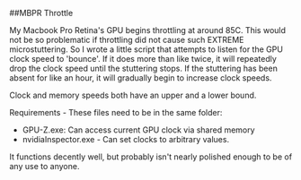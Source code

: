 ##MBPR Throttle

My Macbook Pro Retina's GPU begins throttling at around 85C. This would not be so problematic if
throttling did not cause such EXTREME microstuttering. So I wrote a little script that attempts to
listen for the GPU clock speed to 'bounce'. If it does more than like twice, it will repeatedly drop
the clock speed until the stuttering stops. If the stuttering has been absent for like an hour,
it will gradually begin to increase clock speeds.

Clock and memory speeds both have an upper and a lower bound.

Requirements - These files need to be in the same folder:
 - GPU-Z.exe: Can access current GPU clock via shared memory
 - nvidiaInspector.exe - Can set clocks to arbitrary values.
 
It functions decently well, but probably isn't nearly polished enough to be of any use to anyone.
